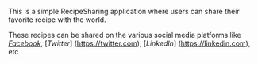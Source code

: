 This is a simple RecipeSharing application where users can share their favorite recipe with the world.

These recipes can be shared on the various social media platforms like [*Facebook*](https://facebook.com), [*Twitter*] (https://twitter.com), [*LinkedIn*] (https://linkedin.com), etc
